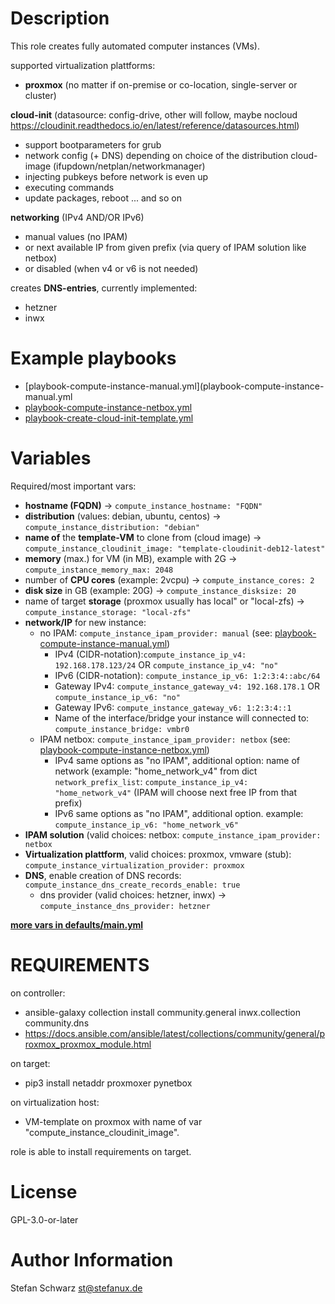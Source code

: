 
Description
===========


This role creates fully automated computer instances (VMs).

supported virtualization plattforms:
- **proxmox** (no matter if on-premise or co-location, single-server or cluster)

**cloud-init** (datasource: config-drive, other will follow, maybe nocloud https://cloudinit.readthedocs.io/en/latest/reference/datasources.html)
- support bootparameters for grub
- network config (+ DNS) depending on choice of the distribution cloud-image (ifupdown/netplan/networkmanager)
- injecting pubkeys before network is even up
- executing commands
- update packages, reboot ... and so on

**networking** (IPv4 AND/OR IPv6)
- manual values (no IPAM)
- or next available IP from given prefix (via query of IPAM solution like netbox)
- or disabled (when v4 or v6 is not needed)

creates **DNS-entries**, currently implemented:
- hetzner
- inwx


Example playbooks
=================

- [playbook-compute-instance-manual.yml](playbook-compute-instance-manual.yml
- [playbook-compute-instance-netbox.yml](playbook-compute-instance-netbox.yml)
- [playbook-create-cloud-init-template.yml](playbook-create-cloud-init-template.yml)


Variables
=========

Required/most important vars:

- **hostname (FQDN)** -> `compute_instance_hostname: "FQDN"`
- **distribution** (values: debian, ubuntu, centos) -> `compute_instance_distribution: "debian"`
- **name of** the **template-VM** to clone from (cloud image) -> `compute_instance_cloudinit_image: "template-cloudinit-deb12-latest"`
- **memory** (max.) for VM (in MB), example with 2G -> `compute_instance_memory_max: 2048`
- number of **CPU cores** (example: 2vcpu) -> `compute_instance_cores: 2`
- **disk size** in GB (example: 20G) -> `compute_instance_disksize: 20`
- name of target **storage** (proxmox usually has local" or "local-zfs) -> `compute_instance_storage: "local-zfs"`
- **network/IP** for new instance:
   - no IPAM: `compute_instance_ipam_provider: manual` (see: [playbook-compute-instance-manual.yml](playbook-compute-instance-manual.yml))
     - IPv4 (CIDR-notation):`compute_instance_ip_v4: 192.168.178.123/24` OR `compute_instance_ip_v4: "no"`
     - IPv6 (CIDR-notation): `compute_instance_ip_v6: 1:2:3:4::abc/64`
     - Gateway IPv4: `compute_instance_gateway_v4: 192.168.178.1` OR `compute_instance_ip_v6: "no"`
     - Gateway IPv6: `compute_instance_gateway_v6: 1:2:3:4::1`
     - Name of the interface/bridge your instance will connected to: `compute_instance_bridge: vmbr0`
   - IPAM netbox: `compute_instance_ipam_provider: netbox` (see: [playbook-compute-instance-netbox.yml](playbook-compute-instance-netbox.yml))
     - IPv4 same options as "no IPAM", additional option: name of network (example: "home_network_v4" from dict `network_prefix_list`: `compute_instance_ip_v4: "home_network_v4"` (IPAM will choose next free IP from that prefix)
     - IPv6 same options as "no IPAM", additional option. example: `compute_instance_ip_v6: "home_network_v6"`
- **IPAM solution** (valid choices: netbox: `compute_instance_ipam_provider: netbox`
- **Virtualization plattform**, valid choices: proxmox, vmware (stub): `compute_instance_virtualization_provider: proxmox`
- **DNS**, enable creation of DNS records: `compute_instance_dns_create_records_enable: true`
  - dns provider (valid choices: hetzner, inwx) -> `compute_instance_dns_provider: hetzner`

**[more vars in defaults/main.yml](defaults/main.yml)**


REQUIREMENTS
============

on controller:
- ansible-galaxy collection install community.general inwx.collection community.dns
- https://docs.ansible.com/ansible/latest/collections/community/general/proxmox_proxmox_module.html

on target:
- pip3 install netaddr proxmoxer pynetbox

on virtualization host:
- VM-template on proxmox with name of var "compute_instance_cloudinit_image".

role is able to install requirements on target.


License
=======

GPL-3.0-or-later


Author Information
==================

Stefan Schwarz <st@stefanux.de>
